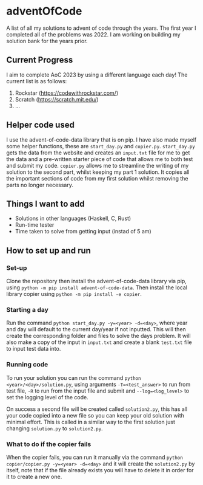 # adventOfCode

A list of all my solutions to advent of code through the years. The first year I completed all of the problems was 2022. I am working on building my solution bank for the years prior.

## Current Progress

I aim to complete AoC 2023 by using a different language each day!
The current list is as follows:
1. Rockstar (https://codewithrockstar.com/)
2. Scratch (https://scratch.mit.edu/)
3. ...

## Helper code used

I use the advent-of-code-data library that is on pip. I have also made myself some helper functions, these are `start_day.py` and `copier.py`. `start_day.py` gets the data from the website and creates an `input.txt` file for me to get the data and a pre-written starter piece of code that allows me to both test and submit my code. `copier.py` allows me to streamline the writing of my solution to the second part, whilst keeping my part 1 solution. It copies all the important sections of code from my first solution whilst removing the parts no longer necessary.

## Things I want to add

- Solutions in other languages (Haskell, C, Rust)
- Run-time tester
- Time taken to solve from getting input (instad of 5 am)

## How to set up and run

### Set-up

Clone the repository then install the advent-of-code-data library via pip, using `python -m pip install advent-of-code-data`. Then install the local library copier using `python -m pip install -e copier`.

### Starting a day

Run the command `python start_day.py -y=<year> -d=<day>`, where year and day will default to the current day/year if not inputted. This will then create the corresponding folder and files to solve the days problem. It will also make a copy of the input in `input.txt` and create a blank `test.txt` file to input test data into.

### Running code

To run your solution you can run the command `python <year>/<day>/solution.py`, using arguments `-T=<test_answer>` to run from test file, `-R` to run from the input file and submit and `--log=<log_level>` to set the logging level of the code.

On success a second file will be created called `solution2.py`, this has all your code copied into a new file so you can keep your old solution with minimal effort. This is called in a similar way to the first solution just changing `solution.py` to `solution2.py`.

### What to do if the copier fails

When the copier fails, you can run it manually via the command `python copier/copier.py -y=<year> -d=<day>` and it will create the `solution2.py` by itself, note that if the file already exists you will have to delete it in order for it to create a new one.
